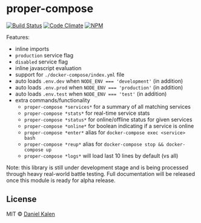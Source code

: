 # proper-compose
[![Build Status](https://travis-ci.org/danielkalen/proper-compose.svg?branch=master)](https://travis-ci.org/danielkalen/proper-compose)
[![Code Climate](https://codeclimate.com/github/danielkalen/proper-compose/badges/gpa.svg)](https://codeclimate.com/github/danielkalen/proper-compose)
[![NPM](https://img.shields.io/npm/v/proper-compose.svg)](https://npmjs.com/package/proper-compose)

Features:
- inline imports
- `production` service flag
- `disabled` service flag
- inline javascript evaluation
- support for `./docker-compose/index.yml` file
- auto loads `.env.dev` when `NODE_ENV === 'development'` (in addition)
- auto loads `.env.prod` when `NODE_ENV === 'production'` (in addition)
- auto loads `.env.test` when `NODE_ENV === 'test'` (in addition)
- extra commands/functionality
    - `proper-compose *services*` for a summary of all matching services
    - `proper-compose *stats*` for real-time service stats
    - `proper-compose *status*` for online/offline status for given services
    - `proper-compose *online*` for boolean indicating if a service is online
    - `proper-compose *enter*` alias for `docker-compose exec <service> bash`
    - `proper-compose *reup*` alias for `docker-compose stop && docker-compose up`
    - `proper-compose *logs*` will load last 10 lines by default (vs all)

Note: this library is still under development stage and is being processed through heavy real-world battle testing. Full documentation will be released once this module is ready for alpha release.


## License
MIT © [Daniel Kalen](https://github.com/danielkalen)